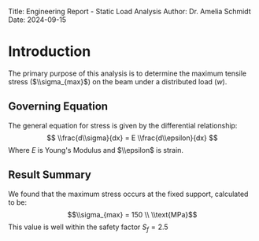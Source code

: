 Title: Engineering Report - Static Load Analysis
Author: Dr. Amelia Schmidt
Date: 2024-09-15

# Introduction
The primary purpose of this analysis is to determine the maximum tensile stress ($\\sigma_{max}$) on the beam under a distributed load ($w$).

## Governing Equation
The general equation for stress is given by the differential relationship:
$$
\\frac{d\\sigma}{dx} = E \\frac{d\\epsilon}{dx}
$$
Where $E$ is Young's Modulus and $\\epsilon$ is strain.

## Result Summary
We found that the maximum stress occurs at the fixed support, calculated to be:
$$\\sigma_{max} = 150 \\ \\text{MPa}$$
This value is well within the safety factor $S_f = 2.5$
